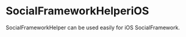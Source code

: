 SocialFrameworkHelperiOS
========================

SocialFrameworkHelper can be used easily for iOS SocialFramework.
